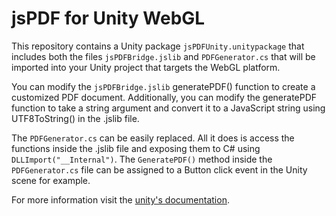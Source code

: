# jsPDF for Unity WebGL

This repository contains a Unity package `jsPDFUnity.unitypackage` that includes both the files `jsPDFBridge.jslib` and `PDFGenerator.cs` that will be imported into your Unity project that targets the WebGL platform.

You can modify the `jsPDFBridge.jslib` generatePDF() function to create a customized PDF document. Additionally, you can modify the generatePDF function to take a string argument and convert it to a JavaScript string using UTF8ToString() in the .jslib file.

The `PDFGenerator.cs` can be easily replaced. All it does is access the functions inside the .jslib file and exposing them to C# using `DLLImport("__Internal")`. The `GeneratePDF()` method inside the `PDFGenerator.cs` file can be assigned to a Button click event in the Unity scene for example.

For more information visit the [unity's documentation](https://docs.unity3d.com/Manual/webgl-interactingwithbrowserscripting.html).
